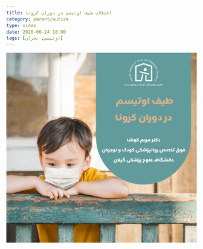 ```yaml
---
title: اختلالات طیف اوتیسم در دوران کرونا
category: parent/autism
type: video
date: 2020-06-24 18:00
tags: [اوتیسم, بحران]
---
```


[![](../../static/images/koosha-autism-cover.png)](../../static/videos/koosha-autism.mp4)
